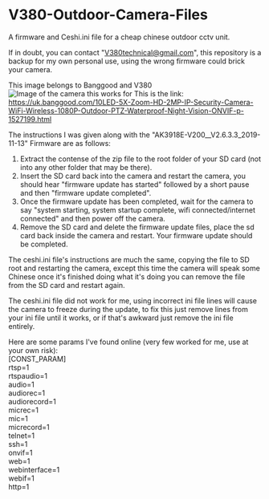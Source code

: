 # V380-Outdoor-Camera-Files
A firmware and Ceshi.ini file for a cheap chinese outdoor cctv unit.

If in doubt, you can contact "V380technical@gmail.com", this repository is a backup for my own personal use, using the wrong firmware could brick your camera.

This image belongs to Banggood and V380
![Image of the camera this works for](https://i.imgur.com/kilub1N.jpg)
This is the link: https://uk.banggood.com/10LED-5X-Zoom-HD-2MP-IP-Security-Camera-WiFi-Wireless-1080P-Outdoor-PTZ-Waterproof-Night-Vision-ONVIF-p-1527199.html

The instructions I was given along with the "AK3918E-V200__V2.6.3.3_2019-11-13" Firmware are as follows:

1. Extract the contense of the zip file to the root folder of your SD card (not into any other folder that may be there).
2. Insert the SD card back into the camera and restart the camera, you should hear "firmware update has started" followed by a short pause and then "firmware update completed".
3. Once the firmware update has been completed, wait for the camera to say "system starting, system startup complete, wifi connected/internet connected" and then power off the camera.
4. Remove the SD card and delete the firmware update files, place the sd card back inside the camera and restart. Your firmware update should be completed.

The ceshi.ini file's instructions are much the same, copying the file to SD root and restarting the camera, except this time the camera will
speak some Chinese once it's finished doing what it's doing you can remove the file from the SD card and restart again.

The ceshi.ini file did not work for me, using incorrect ini file lines will cause the camera to freeze during the update, to fix this
just remove lines from your ini file until it works, or if that's awkward just remove the ini file entirely.

Here are some params I've found online (very few worked for me, use at your own risk):  
[CONST_PARAM]  
rtsp=1  
rtspaudio=1  
audio=1  
audiorec=1  
audiorecord=1  
micrec=1  
mic=1  
micrecord=1  
telnet=1  
ssh=1  
onvif=1  
web=1  
webinterface=1  
webif=1  
http=1  
